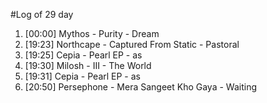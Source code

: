#Log of 29 day

1. [00:00] Mythos - Purity - Dream
1. [19:23] Northcape - Captured From Static - Pastoral
1. [19:25] Cepia - Pearl EP - as
1. [19:30] Milosh - III - The World
1. [19:31] Cepia - Pearl EP - as
1. [20:50] Persephone - Mera Sangeet Kho Gaya - Waiting
